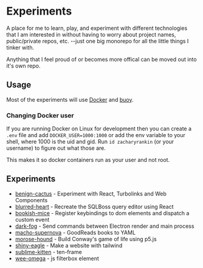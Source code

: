# Experiments

A place for me to learn, play, and experiment with different technologies that I
am interested in without having to worry about project names, public/private
repos, etc. --just one big monorepo for all the little things I tinker with.

Anything that I feel proud of or becomes more offical can be moved out into it's
own repo.

## Usage

Most of the experiments will use [Docker](https://www.docker.com) and
[buoy](https://github.com/lightster/buoy).

### Changing Docker user

If you are running Docker on Linux for development then you can create a `.env`
file and add `DOCKER_USER=1000:1000` or add the env variable to your shell,
where 1000 is the uid and gid. Run `id zacharyrankin` (or your username) to
figure out what those are.

This makes it so docker containers run as your user and not root.

## Experiments

- [benign-cactus](./experiments/benign-cactus) - Experiment with React, Turbolinks and Web Components
- [blurred-heart](./experiments/blurred-heart) - Recreate the SQLBoss query editor using React
- [bookish-mice](./experiments/bookish-mice) - Register keybindings to dom elements and dispatch a custom event
- [dark-fog](./experiments/dark-fog) - Send commands between Electron render and main process
- [macho-supernova](./experiments/macho-supernova) - GoodReads books to YAML
- [morose-hound](./experiments/morose-hound) - Build Conway&apos;s game of life using p5.js
- [shiny-eagle](./experiments/shiny-eagle) - Make a website with tailwind
- [sublime-kitten](./experiments/sublime-kitten) - ten-frame
- [wee-omega](./experiments/wee-omega) - js filterbox element
